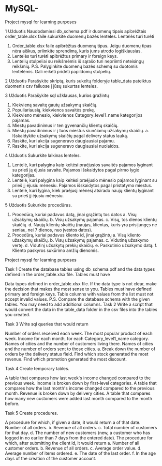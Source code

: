 # MySQL-
Project mysql for learning purposes


1 Užduotis
Naudodamiesi db_schema.pdf ir duomenų tipais apibrėžtais order_table.xlsx faile sukurkite
duomenų bazės lenteles.
Lentelės turi turėti
1. Order_table.xlsx faile apibrėžtus duomenų tipus. Jeigu duomenų tipas nėra aiškus,
priimkite sprendimą, kuris jums atrodo logiškiausias.
2. Lentelės turi turėti apibrėžtus primary ir foreign keys.
3. Lentelių stulpeliai su reikšmėmis iš sąrašo turi nepriimti neteisingų reikšmių.
P.S. Palyginkite duomenų bazės schemą su duotomis lentelėmis. Gali reikėti pridėti papildomų
stulpelių.


2 Užduotis
Parašykite skriptą, kuris sukeltų folderyje table_data pateiktus duomenis csv failuose į jūsų
sukurtas lenteles.


3 Užduotis
Parašykite sql užklausas, kurios gražintų
1. Kiekvieną savaitę gautų užsakymų skaičių.
2. Populiariausią, kiekvienos savaitės prekę.
3. Kiekvieno mėnesio, kiekvienos Category_level1_name kategorijos pajamas.
4. Miestų pavadinimus ir ten gyvenančių klientų skaičių.
5. Miestų pavadinimus ir į tuos miestus siunčiamų užsakymų skaičių.
a. Išskaidykite užsakymų skaičių pagal delivery status lauką.
6. Raskite, kuri akcija sugeneravo daugiausiai pajamu.
7. Raskite, kuri akcija sugeneravo daugiausiai nuolaidos.



4 Užduotis
Sukurkite laikinas lenteles.
1. Lentelė, kuri palygina kaip keitėsi praėjusios savaitės pajamos lyginant su prieš ją ėjusia
savaite. Pajamos išskaidytos pagal pirmo lygio kategorijas.
2. Lentelė, kuri palygina kaip keitėsi praėjusio mėnesio pajamos lyginant su prieš jį ėjusiu
mėnesiu. Pajamos išskaidytos pagal pristatymo miestus.
3. Lentelė, kuri lygina, kiek praėjusį mėnesį atsirado naujų klientų lyginant su prieš jį ėjusiu
mėnesiu.



5 Užduotis
Sukurkite procedūras.
1. Procedūrą, kuriai padavus datą, jinai grąžintų tos datos
a. Visų užsakymų skaičių.
b. Visų užsakymų pajamas.
c. Visų, tos dienos klientų skaičių.
d. Naujų klientų skaičių (naujas, klientas, kuris yra prisijungęs ne seniau, nei 7
dienos, nuo įvestos datos).
2. Procedūrą, kuriai padavus kliento id, jinai grąžintų
a. Visų kliento užsakymų skaičių.
b. Visų užsakymų pajamas.
c. Vidutinę užsakymo vertę.
d. Vidutinį užsakytų prekių skaičių.
e. Paskutinio užsakymo datą.
f. Kliento paskyros sukūrimo amžių dienomis.




Project mysql for learning purposes

Task 1 Create the database tables using db_schema.pdf and the data types defined in the order_table.xlsx file. Tables must have

Data types defined in order_table.xlsx file. If the data type is not clear, make the decision that makes the most sense to you.
Tables must have defined primary and foreign keys.
Table columns with values from the list must not accept invalid values. P.S. Compare the database schema with the given tables. You may need to add additional columns.
Task 2 Write a script that would convert the data in the table_data folder in the csv files into the tables you created.

Task 3 Write sql queries that would return

Number of orders received each week.
The most popular product of each week.
Income for each month, for each Category_level1_name category.
Names of cities and the number of customers living there.
Names of cities and the number of orders sent to those cities. a. Break down the number of orders by the delivery status field.
Find which stock generated the most revenue.
Find which promotion generated the most discount.

Task 4 Create temporary tables.

A table that compares how last week's income changed compared to the previous week. Income is broken down by first-level categories.
A table that compares how the last month's income changed compared to the previous month. Revenue is broken down by delivery cities.
A table that compares how many new customers were added last month compared to the month before.

Task 5 Create procedures.

A procedure for which, if given a date, it would return a of that date. Number of all orders. b. Revenue of all orders. c. Total number of customers for that day. d. The number of new customers (new, a customer who has logged in no earlier than 7 days from the entered date).
The procedure for which, after submitting the client id, it would return a. Number of all customer orders. b. Revenue of all orders. c. Average order value. d. Average number of items ordered. e. The date of the last order. f. In the age days of the creation of the customer account.
